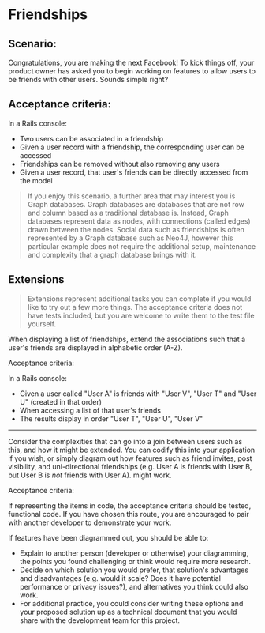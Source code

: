 Friendships
===

Scenario:
---

Congratulations, you are making the next Facebook! To kick things off, your product owner has asked
you to begin working on features to allow users to be friends with other users. Sounds simple right?

Acceptance criteria:
---

In a Rails console:

* Two users can be associated in a friendship
* Given a user record with a friendship, the corresponding user can be accessed
* Friendships can be removed without also removing any users
* Given a user record, that user's friends can be directly accessed from the model

> If you enjoy this scenario, a further area that may interest you is Graph databases. Graph
> databases are databases that are not row and column based as a traditional database is. Instead,
> Graph databases represent data as nodes, with connections (called edges) drawn between the nodes.
> Social data such as friendships is often represented by a Graph database such as Neo4J, however
> this particular example does not require the additional setup, maintenance and complexity that a
> graph database brings with it. 

Extensions
---

> Extensions represent additional tasks you can complete if you would like to try out a few more
> things. The acceptance criteria does not have tests included, but you are welcome to write them 
> to the test file yourself.

When displaying a list of friendships, extend the associations such that a user's friends are
displayed in alphabetic order (A-Z). 

Acceptance criteria:

In a Rails console:

* Given a user called "User A" is friends with "User V", "User T" and "User U" (created in that
  order)
* When accessing a list of that user's friends
* The results display in order "User T", "User U", "User V"

---

Consider the complexities that can go into a join between users such as this, and how it might be
extended. You can codify this into your application if you wish, or simply diagram out how features
such as friend invites, post visibility, and uni-directional friendships (e.g. User A is friends
with User B, but User B is _not_ friends with User A). might work.

Acceptance criteria:

If representing the items in code, the acceptance criteria should be tested, functional code. If you
have chosen this route, you are encouraged to pair with another developer to demonstrate your work.

If features have been diagrammed out, you should be able to:

* Explain to another person (developer or otherwise) your diagramming, the points you found
  challenging or think would require more research.
* Decide on which solution you would prefer, that solution's advantages and disadvantages (e.g. would
  it scale? Does it have potential performance or privacy issues?), and alternatives you think could
  also work.
* For additional practice, you could consider writing these options and your proposed solution up as
  a technical document that you would share with the development team for this project. 



